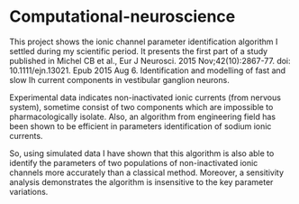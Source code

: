 # Computational-neuroscience

This project shows the ionic channel parameter identification algorithm I settled during my scientific period. It presents the first part of a study published in Michel CB et al., Eur J Neurosci. 2015 Nov;42(10):2867-77. doi: 10.1111/ejn.13021. Epub 2015 Aug 6. Identification and modelling of fast and slow Ih current components in vestibular ganglion neurons.

Experimental data indicates non-inactivated ionic currents (from nervous system), sometime consist of two components which are impossible to pharmacologically isolate. Also, an algorithm from engineering field has been shown to be efficient in parameters identification of sodium ionic currents.

So, using simulated data I have shown that this algorithm is also able to identify the parameters of two populations of non-inactivated ionic channels more accurately than a classical method. Moreover, a sensitivity analysis demonstrates the algorithm is insensitive to the key parameter variations.
